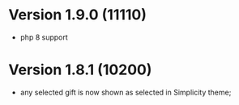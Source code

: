 # Version 1.9.0 (11110)
- php 8 support

# Version 1.8.1 (10200)
- any selected gift is now shown as selected in Simplicity theme;
